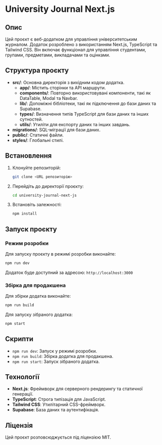 # University Journal Next.js

## Опис

Цей проєкт є веб-додатком для управління університетським журналом. Додаток розроблено з використанням Next.js, TypeScript та Tailwind CSS. Він включає функціонал для управління студентами, групами, предметами, викладачами та оцінками.

## Структура проєкту

- **src/**: Основна директорія з вихідним кодом додатка.
  - **app/**: Містить сторінки та API маршрути.
  - **components/**: Повторно використовувані компоненти, такі як DataTable, Modal та Navbar.
  - **lib/**: Допоміжні бібліотеки, такі як підключення до бази даних та Supabase.
  - **types/**: Визначення типів TypeScript для бази даних та інших сутностей.
  - **utils/**: Утиліти для експорту даних та інших завдань.
- **migrations/**: SQL-міграції для бази даних.
- **public/**: Статичні файли.
- **styles/**: Глобальні стилі.

## Встановлення

1. Клонуйте репозиторій:

   ```bash
   git clone <URL репозиторію>
   ```

2. Перейдіть до директорії проєкту:

   ```bash
   cd university-journal-next-js
   ```

3. Встановіть залежності:
   ```bash
   npm install
   ```

## Запуск проєкту

### Режим розробки

Для запуску проєкту в режимі розробки виконайте:

```bash
npm run dev
```

Додаток буде доступний за адресою: `http://localhost:3000`

### Збірка для продакшена

Для збірки додатка виконайте:

```bash
npm run build
```

Для запуску зібраного додатка:

```bash
npm start
```

## Скрипти

- `npm run dev`: Запуск у режимі розробки.
- `npm run build`: Збірка додатка для продакшена.
- `npm run start`: Запуск зібраного додатка.

## Технології

- **Next.js**: Фреймворк для серверного рендерингу та статичної генерації.
- **TypeScript**: Строга типізація для JavaScript.
- **Tailwind CSS**: Утилітарний CSS-фреймворк.
- **Supabase**: База даних та аутентифікація.

## Ліцензія

Цей проєкт розповсюджується під ліцензією MIT.
